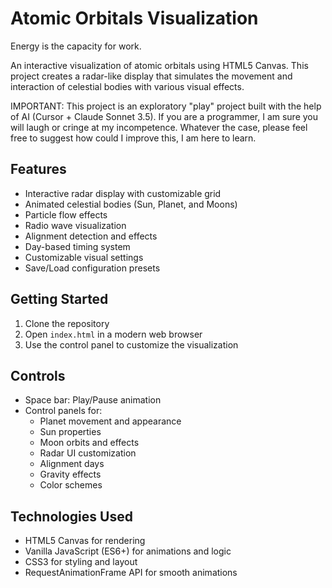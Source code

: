 # Atomic Orbitals Visualization

Energy is the capacity for work.

An interactive visualization of atomic orbitals using HTML5 Canvas. This project creates a radar-like display that simulates the movement and interaction of celestial bodies with various visual effects.

IMPORTANT: This project is an exploratory "play" project built with the help of AI (Cursor + Claude Sonnet 3.5). If you are a programmer, I am sure you will laugh or cringe at my incompetence. Whatever the case, please feel free to suggest how could I improve this, I am here to learn.

## Features

- Interactive radar display with customizable grid
- Animated celestial bodies (Sun, Planet, and Moons)
- Particle flow effects
- Radio wave visualization
- Alignment detection and effects
- Day-based timing system
- Customizable visual settings
- Save/Load configuration presets

## Getting Started

1. Clone the repository
2. Open `index.html` in a modern web browser
3. Use the control panel to customize the visualization

## Controls

- Space bar: Play/Pause animation
- Control panels for:
  - Planet movement and appearance
  - Sun properties
  - Moon orbits and effects
  - Radar UI customization
  - Alignment days
  - Gravity effects
  - Color schemes

## Technologies Used

- HTML5 Canvas for rendering
- Vanilla JavaScript (ES6+) for animations and logic
- CSS3 for styling and layout
- RequestAnimationFrame API for smooth animations
